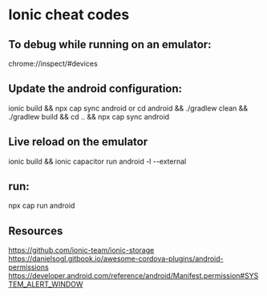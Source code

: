 # Ionic cheat codes
## To debug while running on an emulator:
chrome://inspect/#devices

## Update the android configuration:
ionic build && npx cap sync android
or
cd android && ./gradlew clean && ./gradlew build && cd .. && npx cap sync android

## Live reload on the emulator
ionic build && ionic capacitor run android -l --external

## run:
npx cap run android

## Resources
https://github.com/ionic-team/ionic-storage
https://danielsogl.gitbook.io/awesome-cordova-plugins/android-permissions
https://developer.android.com/reference/android/Manifest.permission#SYSTEM_ALERT_WINDOW
